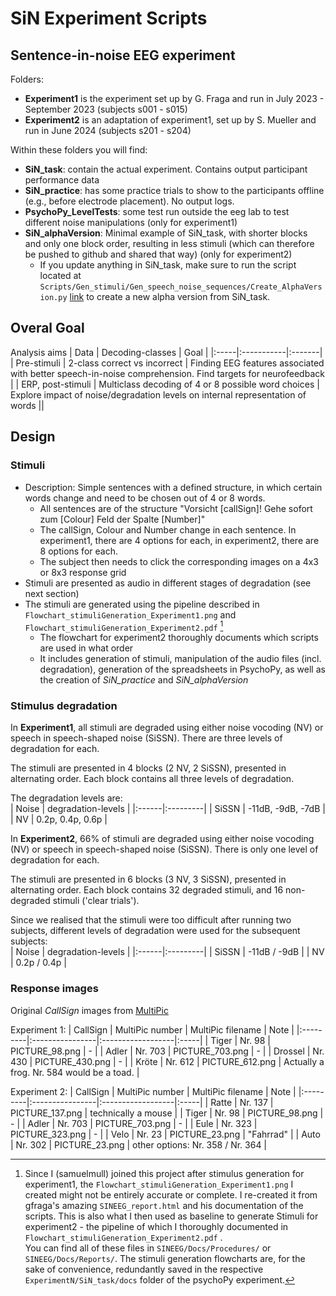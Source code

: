 # SiN Experiment Scripts

## Sentence-in-noise EEG experiment 

Folders: 
- **Experiment1** is the experiment set up by G. Fraga and run in July 2023 - September 2023 (subjects s001 - s015)
- **Experiment2** is an adaptation of experiment1, set up by S. Mueller and run in June 2024 (subjects s201 - s204)

Within these folders you will find:
- **SiN_task**: contain the actual experiment. Contains output participant performance data
- **SiN_practice**: has some practice trials to show to the participants offline (e.g., before electrode placement). No output logs.
- **PsychoPy_LevelTests**: some test run outside the eeg lab to test different noise manipulations (only for experiment1)
- **SiN_alphaVersion**: Minimal example of SiN_task, with shorter blocks and only one block order, resulting in less stimuli (which can therefore be pushed to github and shared that way) (only for experiment2)
    - If you update anything in SiN_task, make sure to run the script located at `Scripts/Gen_stimuli/Gen_speech_noise_sequences/Create_AlphaVersion.py` [link](https://github.com/Neuroling/SPINCO_SINEEG/blob/main/Gen_stimuli/Gen_speech_noise_sequences/Create_AlphaVersion.py) to create a new alpha version from SiN_task.

## Overal Goal

Analysis aims
| Data | Decoding-classes | Goal | 
|:-----|:-----------|:-------|
| Pre-stimuli | 2-class correct vs incorrect  | Finding EEG features associated with better speech-in-noise comprehension. Find targets for neurofeedback | 
| ERP, post-stimuli | Multiclass decoding of 4 or 8 possible word choices  | Explore impact of noise/degradation levels on internal representation of words  ||

## Design

### Stimuli 

- Description: Simple sentences with a defined structure, in which certain words change and need to be chosen out of 4 or 8 words.
    - All sentences are of the structure "Vorsicht [callSign]! Gehe sofort zum [Colour] Feld der Spalte [Number]"
    - The callSign, Colour and Number change in each sentence. In experiment1, there are 4 options for each, in experiment2, there are 8 options for each.
    - The subject then needs to click the corresponding images on a 4x3 or 8x3 response grid
- Stimuli are presented as audio in different stages of degradation (see next section)
- The stimuli are generated using the pipeline described in `Flowchart_stimuliGeneration_Experiment1.png` and `Flowchart_stimuliGeneration_Experiment2.pdf` [^1]
    - The flowchart for experiment2 thoroughly documents which scripts are used in what order
    - It includes generation of stimuli, manipulation of the audio files (incl. degradation), generation of the spreadsheets in PsychoPy, as well as the creation of *SiN_practice* and *SiN_alphaVersion*
    
[^1]: Since I (samuelmull) joined this project after stimulus generation for experiment1, the `Flowchart_stimuliGeneration_Experiment1.png` I created might not be entirely accurate or complete. I re-created it from gfraga's amazing `SINEEG_report.html` and his documentation of the scripts. This is also what I then used as baseline to generate Stimuli for experiment2 - the pipeline of which I thoroughly documented in `Flowchart_stimuliGeneration_Experiment2.pdf` .  
    You can find all of these files in `SINEEG/Docs/Procedures/` or `SINEEG/Docs/Reports/`. The stimuli generation flowcharts are, for the sake of convenience, redundantly saved in the respective `ExperimentN/SiN_task/docs` folder of the psychoPy experiment.    
    
### Stimulus degradation

In **Experiment1**, all stimuli are degraded using either noise vocoding (NV) or speech in speech-shaped noise (SiSSN). There are three levels of degradation for each.    

The stimuli are presented in 4 blocks (2 NV, 2 SiSSN), presented in alternating order. Each block contains all three levels of degradation.  

The degradation levels are:  
| Noise | degradation-levels |
|:------|:---------|
| SiSSN | -11dB, -9dB, -7dB |
| NV | 0.2p, 0.4p, 0.6p |

In **Experiment2**, 66% of stimuli are degraded using either noise vocoding (NV) or speech in speech-shaped noise (SiSSN). There is only one level of degradation for each.  

The stimuli are presented in 6 blocks (3 NV, 3 SiSSN), presented in alternating order. Each block contains 32 degraded stimuli, and 16 non-degraded stimuli ('clear trials').  

Since we realised that the stimuli were too difficult after running two subjects, different levels of degradation were used for the subsequent subjects:  
| Noise | degradation-levels |
|:------|:---------|
| SiSSN | -11dB / -9dB |
| NV | 0.2p / 0.4p |

### Response images

Original *CallSign* images from [MultiPic](https://doi.org/10.1080/17470218.2017.1310261) 

Experiment 1:
| CallSign | MultiPic number | MultiPic filename | Note |
|:---------|:----------------|:------------------|:-----|
| Tiger | Nr. 98 | PICTURE_98.png | - |
| Adler | Nr. 703 | PICTURE_703.png | - |
| Drossel | Nr. 430 | PICTURE_430.png | - |
| Kröte | Nr. 612 | PICTURE_612.png | Actually a frog. Nr. 584 would be a toad. |

Experiment 2:
| CallSign | MultiPic number | MultiPic filename | Note |
|:---------|:----------------|:------------------|:-----|
| Ratte | Nr. 137 | PICTURE_137.png | technically a mouse |
| Tiger | Nr. 98 | PICTURE_98.png | - |
| Adler | Nr. 703 | PICTURE_703.png | - |
| Eule | Nr. 323 | PICTURE_323.png | - |
| Velo | Nr. 23 | PICTURE_23.png | "Fahrrad" |
| Auto | Nr. 302 | PICTURE_23.png | other options: Nr. 358 / Nr. 364 |
